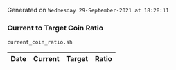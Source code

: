 Generated on `Wednesday 29-September-2021 at 18:28:11`

### Current to Target Coin Ratio
`current_coin_ratio.sh`

Date|Current|Target|Ratio
---|---|---|---
